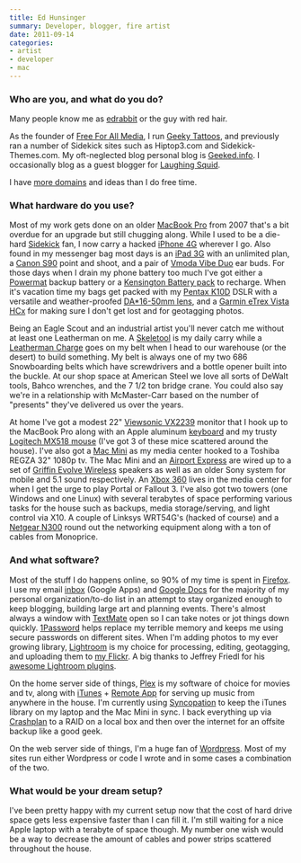 ```yaml
---
title: Ed Hunsinger
summary: Developer, blogger, fire artist
date: 2011-09-14
categories:
- artist
- developer
- mac
---
```


### Who are you, and what do you do?

Many people know me as [edrabbit](http://twitter.com/edrabbit "Ed's Twitter account.") or the guy with red hair.

As the founder of [Free For All Media](http://www.freeforallmedia.com "Ed's company."), I run [Geeky Tattoos](http://www.geekytattoos.com/ "What it says on the box."), and previously ran a number of Sidekick sites such as Hiptop3.com and Sidekick-Themes.com. My oft-neglected blog personal blog is [Geeked.info](http://www.geeked.info "Ed's website."). I occasionally blog as a guest blogger for [Laughing Squid](http://www.laughingsquid.com/ "The amused cephalopod.").

I have [more domains](http://www.urbandictionary.com/define.php?term=hunsinger%27s+disease "Ed's condition, defined by Urban Dictionary.") and ideas than I do free time.

### What hardware do you use?

Most of my work gets done on an older [MacBook Pro][macbook-pro] from 2007 that's a bit overdue for an upgrade but still chugging along. While I used to be a die-hard [Sidekick][] fan, I now carry a hacked [iPhone 4G][iphone-4] wherever I go. Also found in my messenger bag most days is an [iPad 3G][ipad-3g] with an unlimited plan, a [Canon S90][powershot-s90] point and shoot, and a pair of [Vmoda Vibe Duo][vibe-duo] ear buds. For those days when I drain my phone battery too much I've got either a [Powermat][] backup battery or a [Kensington Battery pack][travel-battery-pack] to recharge. When it's vacation time my bags get packed with my [Pentax K10D][k10d] DSLR with a versatile and weather-proofed [DA\*16-50mm lens][smc-da-16-50mm], and a [Garmin eTrex Vista HCx][etrex-vista-hcx] for making sure I don't get lost and for geotagging photos.

Being an Eagle Scout and an industrial artist you'll never catch me without at least one Leatherman on me. A [Skeletool][] is my daily carry while a [Leatherman Charge][charge-tti] goes on my belt when I head to our warehouse (or the desert) to build something. My belt is always one of my two 686 Snowboarding belts which have screwdrivers and a bottle opener built into the buckle. At our shop space at American Steel we love all sorts of DeWalt tools, Bahco wrenches, and the 7 1/2 ton bridge crane. You could also say we're in a relationship with McMaster-Carr based on the number of "presents" they've delivered us over the years.

At home I've got a modest 22" [Viewsonic VX2239][vx2233wm] monitor that I hook up to the MacBook Pro along with an Apple aluminum [keyboard][] and my trusty [Logitech MX518 mouse][mx-518] (I've got 3 of these mice scattered around the house). I've also got a [Mac Mini][mac-mini] as my media center hooked to a Toshiba REGZA 32" 1080p tv. The Mac Mini and an [Airport Express][airport-express] are wired up to a set of [Griffin Evolve Wireless][evolve] speakers as well as an older Sony system for mobile and 5.1 sound respectively. An [Xbox 360][xbox-360] lives in the media center for when I get the urge to play Portal or Fallout 3. I've also got two towers (one Windows and one Linux) with several terabytes of space performing various tasks for the house such as backups, media storage/serving, and light control via X10. A couple of Linksys WRT54G's (hacked of course) and a [Netgear N300][n300] round out the networking equipment along with a ton of cables from Monoprice.

### And what software?

Most of the stuff I do happens online, so 90% of my time is spent in [Firefox][]. I use my email [inbox][gmail] (Google Apps) and [Google Docs][google-docs] for the majority of my personal organization/to-do list in an attempt to stay organized enough to keep blogging, building large art and planning events. There's almost always a window with [TextMate][] open so I can take notes or jot things down quickly. [1Password][] helps replace my terrible memory and keeps me using secure passwords on different sites. When I'm adding photos to my ever growing library, [Lightroom][] is my choice for processing, editing, geotagging, and uploading them to [my Flickr](http://www.flickr.com/photos/edrabbit "Ed's Flickr account."). A big thanks to Jeffrey Friedl for his [awesome Lightroom plugins](http://regex.info/blog/lightroom-goodies "A collection of plugins for Lightroom.").

On the home server side of things, [Plex][] is my software of choice for movies and tv, along with [iTunes][] + [Remote App][remote-ios] for serving up music from anywhere in the house. I'm currently using [Syncopation][] to keep the iTunes library on my laptop and the Mac Mini in sync. I back everything up via [Crashplan][] to a RAID on a local box and then over the internet for an offsite backup like a good geek.

On the web server side of things, I'm a huge fan of [Wordpress][]. Most of my sites run either Wordpress or code I wrote and in some cases a combination of the two.

### What would be your dream setup?

I've been pretty happy with my current setup now that the cost of hard drive space gets less expensive faster than I can fill it. I'm still waiting for a nice Apple laptop with a terabyte of space though. My number one wish would be a way to decrease the amount of cables and power strips scattered throughout the house.

[1password]: https://1password.com "Password management software for Mac OS X."
[airport-express]: https://en.wikipedia.org/wiki/AirPort_Express "A small wireless access point."
[charge-tti]: https://www.leatherman.com/7.html "A multi-tool."
[crashplan]: https://www.crashplan.com/en-us/ "An online backup service."
[etrex-vista-hcx]: https://www.amazon.com/eTrex-Vista-HCx-Portable-Navigator/dp/B000PDR1LS "A handheld GPS device."
[evolve]: https://griffintechnology.com/support/evolve "Wireless speakers."
[firefox]: https://www.mozilla.org/en-US/firefox/new/ "A cross-platform open-source web browser."
[gmail]: https://mail.google.com/mail/ "Web-based email."
[google-docs]: https://en.wikipedia.org/wiki/Google_Docs "A web-based office suite."
[ipad-3g]: https://www.apple.com/ipad/ "A tablet device with 3G."
[iphone-4]: https://en.wikipedia.org/wiki/IPhone_4 "A smartphone."
[itunes]: https://www.apple.com/itunes/ "A jukebox application and online store."
[k10d]: https://www.amazon.com/Pentax-10-2MP-Digital-Camera-Reduction/dp/B000IHN8AO "A 10.2 megapixel DSLR."
[keyboard]: https://www.apple.com/keyboard/ "The keyboard."
[lightroom]: https://www.adobe.com/products/photoshop-lightroom.html "Photo management and editing software."
[mac-mini]: https://www.apple.com/mac-mini/ "A small desktop computer."
[macbook-pro]: https://www.apple.com/macbook-pro/ "A laptop."
[mx-518]: https://www.amazon.com/Logitech-Performance-Optical-Gaming-Mouse/dp/B0007Z1M50 "An optical gaming mouse."
[n300]: https://www.amazon.com/NETGEAR-Wireless-Router-N300-WNR2000/dp/B001AZP8EW "A wireless router/modem."
[plex]: https://plex.tv/ "Media center software."
[powermat]: https://www.powermat.com/ "Charging mats for electronic devices."
[powershot-s90]: http://usa.canon.com/cusa/support/consumer/digital_cameras/powershot_g_series/powershot_s90 "A 10 megapixel digital camera."
[remote-ios]: https://itunes.apple.com/app/remote/id284417350 "A remote control app."
[sidekick]: http://www.sidekick.com/ "A line of smartphones."
[skeletool]: https://www.leatherman.com/18.html "A stainless steel multi-tool."
[smc-da-16-50mm]: https://www.amazon.com/Pentax-Series-16-50mm-Digital-Cameras/dp/B000NO5QV6 "A wide angle zoom lens."
[syncopation]: http://www.sonzea.com/syncopation/ "Mac software for syncing iTunes libraries."
[textmate]: https://macromates.com/ "A text editor for the Mac."
[travel-battery-pack]: https://www.amazon.com/Kensington-Travel-Battery-Charger-iPhone/dp/B002OEBMZC "A battery pack and charger."
[vibe-duo]: https://www.amazon.com/V-MODA-Noise-Isolating-One-Button-Discontinued-Manufacturer/dp/B0011345GA "In-ear headphones."
[vx2233wm]: https://www.amazon.com/ViewSonic-VX2233wm-22-Inch-LCD-Monitor/dp/B001H1CD92 "A 22 inch LCD monitor."
[wordpress]: https://wordpress.com/ "Weblog publishing software."
[xbox-360]: http://www.xbox.com:80/en-US/Xbox360 "A gaming console."
